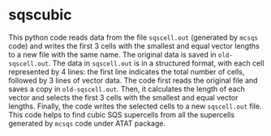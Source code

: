  sqscubic
==========
 
 This python code reads data from the file `sqscell.out` (generated by `mcsqs` code) and writes the first 3 cells with the smallest and equal vector lengths to a new file with the same name. The original data is saved in `old-sqscell.out`. The data in `sqscell.out` is in a structured format, with each cell represented by 4 lines: the first line indicates the total number of cells, followed by 3 lines of vector data. The code first reads the original file and saves a copy in `old-sqscell.out`. Then, it calculates the length of each vector and selects the first 3 cells with the smallest and equal vector lengths. Finally, the code writes the selected cells to a new `sqscell.out` file. This code helps to find cubic SQS supercells  from all the supercells generated by `mcsqs` code under ATAT package.